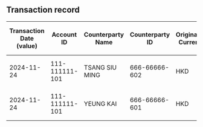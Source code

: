## Transaction record
| Transaction Date (value) | Account ID | Counterparty Name | Counterparty ID | Originating Currency | Originating Amount | Debit Credit Indicator | Beneficiary Bank Raw | Originator Bank Raw | Beneficiary Name | Originator Account Number | Transaction Type Source | Transaction Code Description | Sending Bank Account Number | Sending Bank Address | Converted Amount | Fraud payment |
| --- | --- | --- | --- | --- | --- | --- | --- | --- | --- | --- | --- | --- | --- | --- | --- | --- |
| 2024-11-24 | 111-111111-101 | TSANG SIU MING | 666-66666-602 | HKD | 49833 | C | NaN | NaN | MR CHAN TAI MAN | 666-66666-602 | CUTF | UNRELATED ELECTRONIC TRANSFER CREDIT | NaN | NaN | 49833 | 2=3 |
| 2024-11-24 | 111-111111-101 | YEUNG KAI | 666-66666-601 | HKD | 12778 | C | NaN | NaN | MR CHAN TAI MAN | 666-66666-601 | CUTF | UNRELATED ELECTRONIC TRANSFER CREDIT | NaN | NaN | 12778 | 1 |